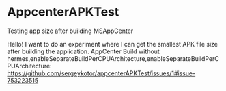 # AppcenterAPKTest
Testing app size after building MSAppCenter

Hello! I want to do an experiment where I can get the smallest APK file size after building the application.
AppCenter Build without hermes,enableSeparateBuildPerCPUArchitecture,enableSeparateBuildPerCPUArchitecture:
https://github.com/sergeykotor/appcenterAPKTest/issues/1#issue-753223515
